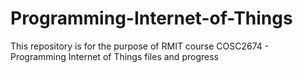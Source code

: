 # Programming-Internet-of-Things
This repository is for the purpose of RMIT course COSC2674 - Programming Internet of Things files and progress
